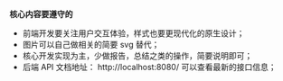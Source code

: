 **核心内容要遵守的**
- 前端开发要关注用户交互体验，样式也要更现代化的原生设计；
- 图片可以自己做相关的简要 svg 替代；
- 核心开发实现为主，少做报告，总结之类的操作，简要说明即可；
- 后端 API 文档地址： http://localhost:8080/ 可以查看最新的接口信息；